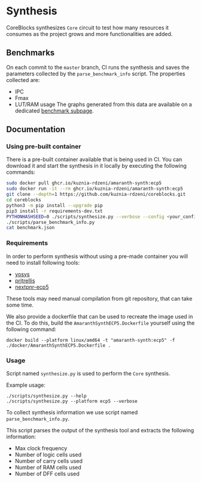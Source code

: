 # Synthesis

CoreBlocks synthesizes `Core` circuit to test how many resources it consumes as the project
grows and more functionalities are added.


## Benchmarks

On each commit to the `master` branch, CI runs the synthesis and saves the parameters collected by the `parse_benchmark_info` script.
The properties collected are:
- IPC
- Fmax
- LUT/RAM usage
The graphs generated from this data are available on a dedicated [benchmark subpage](https://kuznia-rdzeni.github.io/coreblocks/dev/benchmark/).

## Documentation

### Using pre-built container

There is a pre-built container available that is being used in CI. You can
download it and start the synthesis in it locally by executing the following commands:

```bash
sudo docker pull ghcr.io/kuznia-rdzeni/amaranth-synth:ecp5
sudo docker run -it --rm ghcr.io/kuznia-rdzeni/amaranth-synth:ecp5 
git clone --depth=1 https://github.com/kuznia-rdzeni/coreblocks.git
cd coreblocks
python3 -m pip install --upgrade pip
pip3 install -r requirements-dev.txt
PYTHONHASHSEED=0 ./scripts/synthesize.py --verbose --config <your_config>
./scripts/parse_benchmark_info.py
cat benchmark.json
```

### Requirements

In order to perform synthesis without using a pre-made container you will need to install following tools:
  * [yosys](https://github.com/YosysHQ/yosys)
  * [prjtrellis](https://github.com/YosysHQ/prjtrellis)
  * [nextpnr-ecp5](https://github.com/YosysHQ/nextpnr.git)

These tools may need manual compilation from git repository, that can take some time.

We also provide a dockerfile that can be used to recreate the image used in the CI.
To do this, build the `AmaranthSynthECP5.Dockerfile` yourself using the following command:
```
docker build --platform linux/amd64 -t "amaranth-synth:ecp5" -f ./docker/AmaranthSynthECP5.Dockerfile .
```


### Usage

Script named `synthesize.py` is used to perform the `Core` synthesis.

Example usage:
```
./scripts/synthesize.py --help
./scripts/synthesize.py --platform ecp5 --verbose
```

To collect synthesis information we use script named `parse_benchmark_info.py`.

This script parses the output of the synthesis tool and extracts the
following information:
  - Max clock frequency
  - Number of logic cells used
  - Number of carry cells used
  - Number of RAM cells used
  - Number of DFF cells used
